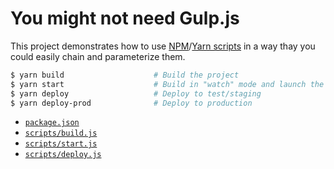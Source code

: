 # You might not need Gulp.js

This project demonstrates how to use [NPM][npm]/[Yarn scripts][yarn] in a way
thay you could easily chain and parameterize them.

```bash
$ yarn build                    # Build the project
$ yarn start                    # Build in "watch" mode and launch the app
$ yarn deploy                   # Deploy to test/staging
$ yarn deploy-prod              # Deploy to production
```

* [`package.json`](package.json)
* [`scripts/build.js`](scripts/build.js)
* [`scripts/start.js`](scripts/start.js)
* [`scripts/deploy.js`](scripts/deploy.js)

[npm]: https://docs.npmjs.com/misc/scripts
[yarn]: https://yarnpkg.com/lang/en/docs/cli/run/
